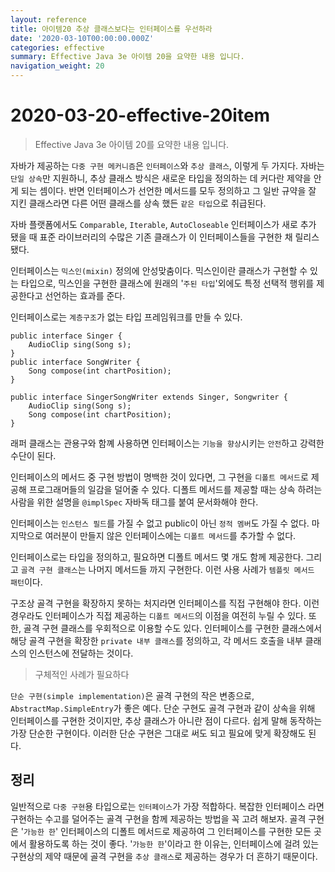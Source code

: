 ```yaml
---
layout: reference
title: 아이템20 추상 클래스보다는 인터페이스를 우선하라
date: '2020-03-10T00:00:00.000Z'
categories: effective
summary: Effective Java 3e 아이템 20을 요약한 내용 입니다.
navigation_weight: 20
---
```


# 2020-03-20-effective-20item

> Effective Java 3e 아이템 20를 요약한 내용 입니다.

자바가 제공하는 `다중 구현 메커니즘`은 `인터페이스`와 `추상 클래스`, 이렇게 두 가지다. 자바는 `단일 상속`만 지원하니, 추상 클래스 방식은 새로운 타입을 정의하는 데 커다란 제약을 안게 되는 셈이다. 반면 인터페이스가 선언한 메서드를 모두 정의하고 그 일반 규약을 잘 지킨 클래스라면 다른 어떤 클래스를 상속 했든 `같은 타입`으로 취급된다.

자바 플랫폼에서도 `Comparable`, `Iterable`, `AutoCloseable` 인터페이스가 새로 추가 됐을 때 표준 라이브러리의 수많은 기존 클래스가 이 인터페이스들을 구현한 채 릴리스됐다.

인터페이스는 `믹스인(mixin)` 정의에 안성맞춤이다. 믹스인이란 클래스가 구현할 수 있는 타입으로, 믹스인을 구현한 클래스에 원래의 '`주된 타입`'외에도 특정 선택적 행위를 제공한다고 선언하는 효과를 준다.

인터페이스로는 `계층구조`가 없는 타입 프레임워크를 만들 수 있다.

```text
public interface Singer {
    AudioClip sing(Song s);
}
public interface SongWriter {
    Song compose(int chartPosition);
}

public interface SingerSongWriter extends Singer, Songwriter {
    AudioClip sing(Song s);
    Song compose(int chartPosition);
}
```

래퍼 클래스는 관용구와 함꼐 사용하면 인터페이스는 `기능을 향상`시키는 `안전`하고 강력한 수단이 된다.

인터페이스의 메서드 중 구현 방법이 명백한 것이 있다면, 그 구현을 `디폴트 메서드`로 제공해 프로그래머들의 일감을 덜어줄 수 있다. 디폴트 메서드를 제공할 때는 상속 하려는 사람을 위한 설명을 `@implSpec` 자바독 태그를 붙여 문서화해야 한다.

인터페이스는 `인스턴스 필드`를 가질 수 없고 public이 아닌 `정적 멤버`도 가질 수 없다. 마지막으로 여러분이 만들지 않은 인터페이스에는 `디폴트 메서드`를 추가할 수 없다.

인터페이스로는 타입을 정의하고, 필요하면 디폴트 메서드 몇 개도 함께 제공한다. 그리고 `골격 구현 클래스`는 나머지 메서드들 까지 구현한다. 이런 사용 사례가 `템플릿 메서드 패턴`이다.

구조상 골격 구현을 확장하지 못하는 처지라면 인터페이스를 직접 구현해야 한다. 이런 경우라도 인터페이스가 직접 제공하는 `디폴트 메서드`의 이점을 여전히 누릴 수 있다. 또한, 골격 구현 클래스를 우회적으로 이용할 수도 있다. 인터페이스를 구현한 클래스에서 해당 골격 구현을 확장한 `private 내부 클래스`를 정의하고, 각 메서드 호출을 내부 클래스의 인스턴스에 전달하는 것이다.

> 구체적인 사례가 필요하다

`단순 구현(simple implementation)`은 골격 구현의 작은 변종으로, `AbstractMap.SimpleEntry`가 좋은 예다. 단순 구현도 골격 구현과 같이 상속을 위해 인터페이스를 구현한 것이지만, 추상 클래스가 아니란 점이 다르다. 쉽게 말해 동작하는 가장 단순한 구현이다. 이러한 단순 구현은 그대로 써도 되고 필요에 맞게 확장해도 된다.

## 정리

일반적으로 `다중 구현`용 타입으로는 `인터페이스`가 가장 적합하다. 복잡한 인터페이스 라면 구현하는 수고를 덜어주는 골격 구현을 함께 제공하는 방법을 꼭 고려 해보자. 골격 구현은 '`가능한 한`' 인터페이스의 디폴트 메서드로 제공하여 그 인터페이스를 구현한 모든 곳에서 활용하도록 하는 것이 좋다. '`가능한 한`'이라고 한 이유는, 인터페이스에 걸려 있는 구현상의 제약 때문에 골격 구현을 `추상 클래스`로 제공하는 경우가 더 흔하기 때문이다.

